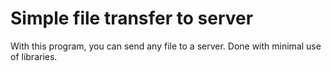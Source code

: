 # Simple file transfer to server
With this program, you can send any file to a server. Done with minimal use of libraries.
 
 
